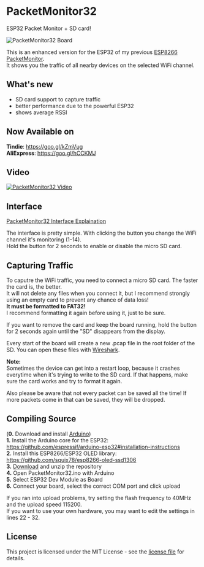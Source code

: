 # PacketMonitor32
ESP32 Packet Monitor + SD card!

![PacketMonitor32 Board](https://raw.githubusercontent.com/hiddenssid/PacketMonitor32_3.5inchRPi_TFT_Screen/master/images/1.jpg)

This is an enhanced version for the ESP32 of my previous [ESP8266 PacketMonitor](https://github.com/spacehuhn/PacketMonitor).  
It shows you the traffic of all nearby devices on the selected WiFi channel.  

## What's new
- SD card support to capture traffic
- better performance due to the powerful ESP32
- shows average RSSI

## Now Available on
**Tindie**: https://goo.gl/kZmVug  
**AliExpress**: https://goo.gl/hCCKMJ  

## Video
[![PacketMonitor32 Video](https://img.youtube.com/vi/7WYakpagPXk/0.jpg)](https://www.youtube.com/watch?v=7WYakpagPXk)

## Interface
[PacketMonitor32 Interface Explaination](https://raw.githubusercontent.com/spacehuhn/PacketMonitor32/master/images/2.jpg)

The interface is pretty simple. With clicking the button you change the WiFi channel it's monitoring (1-14).  
Hold the button for 2 seconds to enable or disable the micro SD card.  

## Capturing Traffic
To caputre the WiFi traffic, you need to connect a micro SD card. The faster the card is, the better.  
It will not delete any files when you connect it, but I recommend strongly using an empty card to prevent any chance of data loss!  
**It must be formatted to FAT32!**  
I recommend formatting it again before using it, just to be sure.  

If you want to remove the card and keep the board running, hold the button for 2 seconds again until the "SD" disappears from the display.
  
Every start of the board will create a new .pcap file in the root folder of the SD. You can open these files with [Wireshark](https://www.wireshark.org/).

**Note:**  
Sometimes the device can get into a restart loop, because it crashes everytime when it's trying to write to the SD card. If that happens, make sure the card works and try to format it again.  

Also please be aware that not every packet can be saved all the time! If more packets come in that can be saved, they will be dropped.  

## Compiling Source
(**0.** Download and install [Arduino](https://www.arduino.cc/en/Main/Software))  
**1.** Install the Arduino core for the ESP32: https://github.com/espressif/arduino-esp32#installation-instructions  
**2.** Install this ESP8266/ESP32 OLED library: https://github.com/squix78/esp8266-oled-ssd1306  
**3.** [Download](https://github.com/spacehuhn/PacketMonitor32/archive/master.zip) and unzip the repository  
**4.** Open PacketMonitor32.ino with Arduino  
**5.** Select ESP32 Dev Module as Board  
**6.** Connect your board, select the correct COM port and click upload  

If you ran into upload problems, try setting the flash frequency to 40MHz and the upload speed 115200.  
If you want to use your own hardware, you may want to edit the settings in lines 22 - 32.  

## License

This project is licensed under the MIT License - see the [license file](LICENSE) for details.
